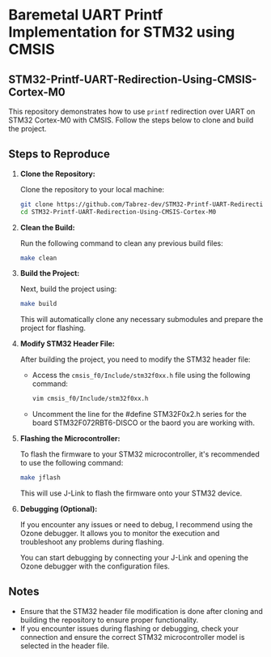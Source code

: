 # Baremetal UART Printf Implementation for STM32 using CMSIS

## STM32-Printf-UART-Redirection-Using-CMSIS-Cortex-M0

This repository demonstrates how to use `printf` redirection over UART on STM32 Cortex-M0 with CMSIS. Follow the steps below to clone and build the project.

## Steps to Reproduce

1. **Clone the Repository:**

   Clone the repository to your local machine:
   ```bash
   git clone https://github.com/Tabrez-dev/STM32-Printf-UART-Redirection-Using-CMSIS-Cortex-M0.git
   cd STM32-Printf-UART-Redirection-Using-CMSIS-Cortex-M0
   ```

2. **Clean the Build:**

   Run the following command to clean any previous build files:
   ```bash
   make clean
   ```

3. **Build the Project:**

   Next, build the project using:
   ```bash
   make build
   ```
   This will automatically clone any necessary submodules and prepare the project for flashing. 

4. **Modify STM32 Header File:**

   After building the project, you need to modify the STM32 header file:
   - Access the `cmsis_f0/Include/stm32f0xx.h` file using the following command:
     ```bash
     vim cmsis_f0/Include/stm32f0xx.h
     ```
   - Uncomment the line for the #define STM32F0x2.h series for the board STM32F072RBT6-DISCO or the baord you are working with.

5. **Flashing the Microcontroller:**

   To flash the firmware to your STM32 microcontroller, it's recommended to use the following command:
   ```bash
   make jflash
   ```
   This will use J-Link to flash the firmware onto your STM32 device.

6. **Debugging (Optional):**

   If you encounter any issues or need to debug, I recommend using the Ozone debugger. It allows you to monitor the execution and troubleshoot any problems during flashing.

   You can start debugging by connecting your J-Link and opening the Ozone debugger with the configuration files.

## Notes

- Ensure that the STM32 header file modification is done after cloning and building the repository to ensure proper functionality.
- If you encounter issues during flashing or debugging, check your connection and ensure the correct STM32 microcontroller model is selected in the header file.

